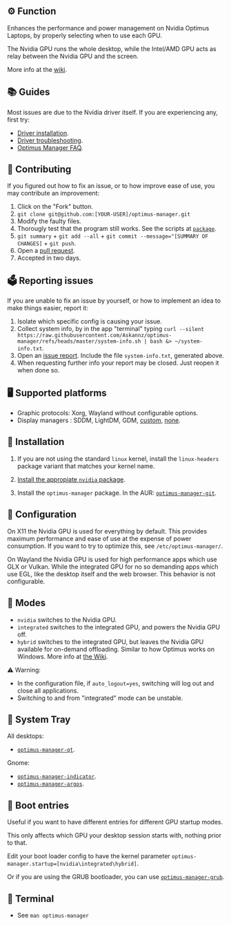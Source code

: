 ## ⚙️ Function

Enhances the performance and power management on Nvidia Optimus Laptops, by properly selecting when to use each GPU.

The Nvidia GPU runs the whole desktop, while the Intel/AMD GPU acts as relay between the Nvidia GPU and the screen.

More info at the [wiki](https://github.com/Askannz/optimus-manager/wiki).


## 📚 Guides

Most issues are due to the Nvidia driver itself. If you are experiencing any, first try:
- [Driver installation](https://wiki.archlinux.org/title/NVIDIA).
- [Driver troubleshooting](https://wiki.archlinux.org/title/NVIDIA/Troubleshooting).
- [Optimus Manager FAQ](https://github.com/Askannz/optimus-manager/wiki/FAQ,-common-issues,-troubleshooting).

## 🔧 Contributing

If you figured out how to fix an issue, or to how improve ease of use, you may contribute an improvement:
1. Click on the "Fork" button.
2. `git clone git@github.com:[YOUR-USER]/optimus-manager.git`
3. Modify the faulty files.
4. Thorougly test that the program still works. See the scripts at [`package`](https://github.com/Askannz/optimus-manager/tree/master/package).
5. `git summary` + `git add --all` + `git commit --message="[SUMMARY OF CHANGES]` + `git push`.
6. Open a [pull request](https://github.com/Askannz/optimus-manager/pulls).
7. Accepted in two days.

## 🗳️ Reporting issues

If you are unable to fix an issue by yourself, or how to implement an idea to make things easier, report it:
1. Isolate which specific config is causing your issue.
2. Collect system info, by in the app "terminal" typing `curl --silent https://raw.githubusercontent.com/Askannz/optimus-manager/refs/heads/master/system-info.sh | bash &> ~/system-info.txt`.
3. Open an [issue report](https://github.com/Askannz/optimus-manager/issues). Include the file `system-info.txt`, generated above.
4. When requesting further info your report may be closed. Just reopen it when done so.


## 🖥️ Supported platforms

- Graphic protocols: Xorg, Wayland without configurable options.
- Display managers : SDDM, LightDM, GDM, [custom](https://github.com/Askannz/optimus-manager/wiki/FAQ,-common-issues,-troubleshooting#my-display-manager-is-not-sddm-lightdm-nor-sddm), [none](https://github.com/Askannz/optimus-manager/wiki/FAQ,-common-issues,-troubleshooting#i-do-not-use-a-display-manager-i-use-startx-or-xinit).


## 💽 Installation

1. If you are not using the standard `linux` kernel, install the `linux-headers` package variant that matches your kernel name.

2. [Install the appropiate `nvidia` package](https://wiki.archlinux.org/title/NVIDIA#Installation).

3. Install the `optimus-manager` package. In the AUR: [`optimus-manager-git`](https://aur.archlinux.org/packages/optimus-manager-git).


## 📝 Configuration

On X11 the Nvidia GPU is used for everything by default. This provides maximum performance and ease of use at the expense of power consumption. If you want to try to optimize this, see `/etc/optimus-manager/`.

On Wayland the Nvidia GPU is used for high performance apps which use GLX or Vulkan. While the integrated GPU for no so demanding apps which use EGL, like the desktop itself and the web browser. This behavior is not configurable.


## 🔀 Modes

* `nvidia` switches to the Nvidia GPU.
* `integrated` switches to the integrated GPU, and powers the Nvidia GPU off.
* `hybrid` switches to the integrated GPU, but leaves the Nvidia GPU available for on-demand offloading. Similar to how Optimus works on Windows. More info at [the Wiki](https://github.com/Askannz/optimus-manager/wiki/Nvidia-GPU-offloading-for-%22hybrid%22-mode).

⚠️ Warning:
- In the configuration file, if `auto_logout=yes`, switching will log out and close all applications.
- Switching to and from "integrated" mode can be unstable.


## 📎 System Tray

All desktops:
* [`optimus-manager-qt`](https://github.com/Shatur95/optimus-manager-qt).

Gnome:
* [`optimus-manager-indicator`](https://extensions.gnome.org/extension/2908/optimus-manager-indicator/).
* [`optimus-manager-argos`](https://github.com/inzar98/optimus-manager-argos).


## 🎰 Boot entries

Useful if you want to have different entries for different GPU startup modes.

This only affects which GPU your desktop session starts with, nothing prior to that.

Edit your boot loader config to have the kernel parameter `optimus-manager.startup=[nvidia\integrated\hybrid]`.

Or if you are using the GRUB bootloader, you can use [`optimus-manager-grub`](https://github.com/hakasapl/optimus-manager-grub).


## 📜 Terminal

- See `man optimus-manager`
